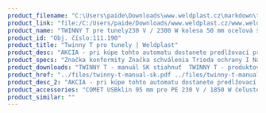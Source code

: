 ```yaml
---
product_filename: "C:\Users\paide\Downloads\www.weldplast.cz\markdown\twinny-t-pro-tunely.md"
product_link: "file:/C:/Users/paide/Downloads/www.weldplast.cz/www.weldplast.cz/sk/twinny-t-pro-tunely"
product_name: "TWINNY T pre tunely230 V / 2300 W kolesa 50 mm oceľová špicatá so skúšobným kanálikom krátk"
product_id: "Obj. číslo:111.190"
product_title: "Twinny T pro tunely | Weldplast"
product_desc: "AKCIA - pri kúpe tohto automatu dostanete predlžovací prívod zadarmoLeister TWINNY T je ideálny na tenké materiály používané v pozemných stavbách a tuneloch. Ľahko vymeniteľné kombinované kliny sú k dispozícii so skúšobným kanálom i bez neho. Displej zobrazuje všetky dôležité parametre zvárania .Jednoduchá obsluhaPraktická priečna rukoväťVysoká rýchlosť zváraniaDigitálne zobrazenie teploty a rýchlostiElektronická kontrola teploty a pohonuTeplovzdušný systém umožňuje perfektné výsledky zvárania aj v náročných podmienkach"
product_specs: "Značka konformity Značka schválenia Trieda ochrany I NapätieV~230 PríkonW2300 FrekvenciaHz50 / 60 Max. teplota°C560 Rýchlosťm/min08 - 32 Zváracie tlakN100 - 1000 Prietok vzduchul/min úroveň 2: 150 úroveň 3: 190  Statický tlakPa úroveň 2: 1 500 (15 mbar) úroveň 3: 2 100 (21 mbar)  Úroveň hlučnosti LpAdB71 Rozmerymm340 x 360 x 245 Hmotnosťkg69 - 79 (s kabelem 3 m)"
product_downloads: "TWINNY T - manuál SK stiahnuť  TWINNY T - produktový list stiahnuť  TWINNY T - manuál CZ stiahnuť"
product_href: "../files/twinny-t-manual-sk.pdf ../files/twinny-t-manual-sk.pdf ../files/twinny-t-usb-produktovy-list-leister.pdf ../files/twinny-t-usb-produktovy-list-leister.pdf ../files/twinny-t-manualcz.pdf ../files/twinny-t-manualcz.pdf"
product_desc_2: "AKCIA - pri kúpe tohto automatu dostanete predlžovací prívod zadarmoLeister TWINNY T je ideálny na tenké materiály používané v pozemných stavbách a tuneloch. Ľahko vymeniteľné kombinované kliny sú k dispozícii so skúšobným kanálom i bez neho. Displej zobrazuje všetky dôležité parametre zvárania .Jednoduchá obsluhaPraktická priečna rukoväťVysoká rýchlosť zváraniaDigitálne zobrazenie teploty a rýchlostiElektronická kontrola teploty a pohonuTeplovzdušný systém umožňuje perfektné výsledky zvárania aj v náročných podmienkach"
product_accessories: "COMET USBklin 95 mm pre PE 230 V / 1850 W čeľuste 50 mm oceľovej ostré so skúšobnTWINNY T USB pre spodné stavby230 V / 2300 W kola 50 mm vrúbkované skúšobný kanálik dlhý klin výstupCOMET USBklin 70 mm pre PE 230 V / 1500 W kola 50 mm vrúbkované so skúšobným kanálCOMET USBklín 50 mm pre PE 230 V / 1200 W kola 50 mm oceľová špicatá so skúšobnýTWINNY S pre spodné stavby6m/min 230 V / 2900 W kolieska 50 mm vrúbkované skúšobný kanálik krátkyTWINNY S pre tunelyprevod 256:1 230 V / 2900 W kola 50 mm vrúbkované so skúš.kanálikom dlhTWINNY S pre spodné stavbyprevod 256:1 230 V / 2900 W kolieska 50 mm vrúbkované skúšobný kanálikTWINNY S pre spodné stavbyprevod 144:1 230 V / 2900 W kolieska 50 mm vrúbkované skúšobný kanálikTWINNY T pre spodné stavby230 V / 2300 W kolesa 50 mm oceľová špicatá bez skúšobného kanálika dlhýTWINNY T pre tunely230 V / 2300 W kolesa 50 mm oceľová špicatá so skúšobným kanálikom krátkTWINNY T pre spodné stavby230 V / 2300 W kolieska 50 mm vrúbkované skúšobný kanálik dlhý klin spoTWINNY T pre spodné stavby230 V / 2300 W kolieska 50 mm vrúbkované skúšobný kanálik dlhý klin spoCOMETklín 50 mm pre PVC 230 V / 1200 W kola 50 mm oceľová špicatá so skúšobnýCOMETklín 50 mm pre PE 230 V / 1200 W kola 50 mm oceľová špicatá so skúšobnýmCOMETklin 70 mm pre PE 230 V / 1500 W kola 50 mm vrúbkované so skúšobným kanál"
product_similar: ""
---
```

